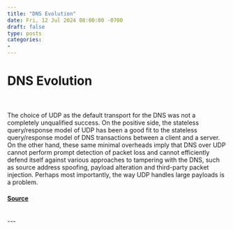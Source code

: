 ```yaml
---
title: "DNS Evolution"
date: Fri, 12 Jul 2024 08:00:00 -0700
draft: false
type: posts
categories: 
- 
---
```

# DNS Evolution

<br/>

<br/>
The choice of UDP as the default transport for the DNS was not a completely unqualified success. On the positive side, the stateless query/response model of UDP has been a good fit to the stateless query/response model of DNS transactions between a client and a server. On the other hand, these same minimal overheads imply that DNS over UDP cannot perform prompt detection of packet loss and cannot efficiently defend itself against various approaches to tampering with the DNS, such as source address spoofing, payload alteration and third-party packet injection. Perhaps most importantly, the way UDP handles large payloads is a problem.

#### [Source](https://www.potaroo.net/ispcol/2024-07/truncation.html)

<br/>
---

